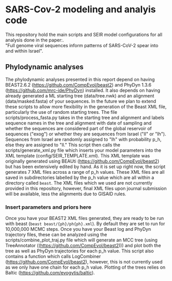 # SARS-Cov-2 modeling and analyis code
This repository hold the main scripts and SEIR model configurations for all analysis done in the paper:.<br />
"Full genome viral sequences inform patterns of SARS-CoV-2 spear into and within Israel".<br />

<h2>Phylodynamic analyses</h2>

The phylodynamic analyses presented in this report depend on having BEAST2.6.2 (https://github.com/CompEvol/beast2) and PhyDyn 1.3.6 (https://github.com/mrc-ide/PhyDyn) installed. It also depends on having already generated a ML starting tree (data/tree.nwk) and an alignment (data/masked.fasta) of your sequences. In the future we plan to extend these scripts to allow more flexibility in the generation of the Beast XML file, particularly the use of random starting trees. The file scripts/process_fasta.py takes in the starting tree and alignment and labels sequence names in the tree and alignment with date of sampling and whether the sequences are considered part of the global reservoir of sequences ("exog") or whether they are sequences from Israel ("Il" or "Ih"). Sequences from Israel are randomly assigned to "Ih" with probability p_h, else they are assigned to "Il." This script then calls the scripts/generate_xml.py file which inserts your model parameters into the XML template (config/SEIR_TEMPLATE.xml). This XML template was originally generated using BEAUti (https://github.com/CompEvol/beast2) but has been extensively edited by hand. As it is set up right now, the script generates 7 XML files across a range of p_h values. These XML files are all saved in subdirectories labelled by the p_h value which are all within a directory called `beast`. The XML files which we used are not currently provided in this repository, however, final XML files upon journal submission will be available, less the alignments due to GISAID rules.

### Insert parameters and priors here

Once you have your BEAST2 XML files generated, they are ready to be run with beast (`beast beast/{ph}/ph{ph}.xml`). By default they are set to run for 10,000,000 MCMC steps. Once you have your Beast log and PhyDyn trajectory files, these can be analyzed using the scripts/combine_plot_traj.py file which will generate an MCC tree (using TreeAnnotator ((https://github.com/CompEvol/beast2))) and plot both the tree as well as PhyDyn trajectories for each p_h value. This script also contains a function which calls LogCombiner (https://github.com/CompEvol/beast2), however, this is not currently used as we only have one chain for each p_h value. Plotting of the trees relies on Baltic (https://github.com/evogytis/baltic).
